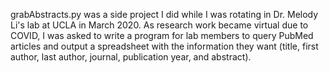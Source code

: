 grabAbstracts.py was a side project I did while I was rotating in Dr. Melody Li's lab at UCLA in March 2020. As research work became virtual due to COVID, I was asked to write a program for lab members to query PubMed articles and output a spreadsheet with the information they want (title, first author, last author, journal, publication year, and abstract).

